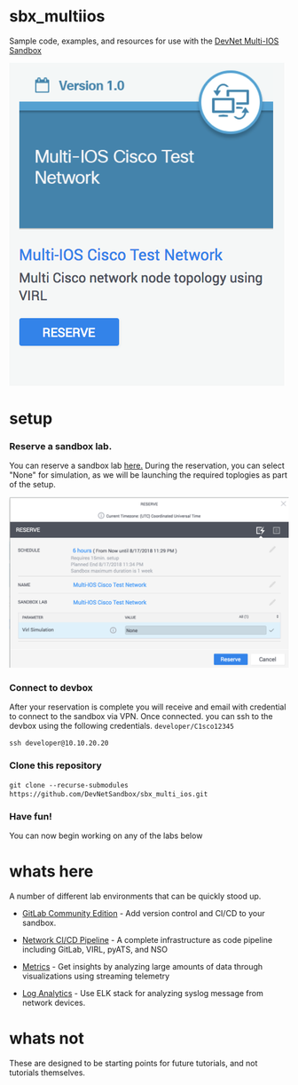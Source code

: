 # sbx_multiios

Sample code, examples, and resources for use with the [DevNet Multi-IOS Sandbox](https://devnetsandbox.cisco.com/RM/Diagram/Index/6b023525-4e7f-4755-81ae-05ac500d464a?diagramType=Topology)

![tile](./static/tile.png "Sandbox Tile")

# setup

### Reserve a sandbox lab.

You can reserve a sandbox lab [here.](https://devnetsandbox.cisco.com/RM/Diagram/Index/6b023525-4e7f-4755-81ae-05ac500d464a?diagramType=Topology) During the reservation, you can select "None" for
simulation, as we will be launching the required toplogies as part of the setup.

![reservation](./static/reservation-dialog.png "No topology required")

### Connect to devbox

After your reservation is complete you will receive and email with credential to
connect to the sandbox via VPN.  Once connected.  you can ssh to the devbox using the following credentials. `developer/C1sco12345`

    ssh developer@10.10.20.20

### Clone this repository

```
git clone --recurse-submodules https://github.com/DevNetSandbox/sbx_multi_ios.git
```

### Have fun!

You can now begin working on any of the labs below

# whats here

A number of different lab environments that can be quickly stood up.

* [GitLab Community Edition](./gitlab/) - Add version control and CI/CD to your sandbox.

* [Network CI/CD Pipeline](./network-cicd/) - A complete infrastructure as code pipeline including GitLab, VIRL, pyATS, and NSO

* [Metrics](./netdevops-metrics/) - Get insights by analyzing large amounts of data through visualizations using streaming telemetry

* [Log Analytics](./log-analytics/) - Use ELK stack for analyzing syslog message from network devices.

# whats not

These are designed to be starting points for future tutorials, and not tutorials themselves.
